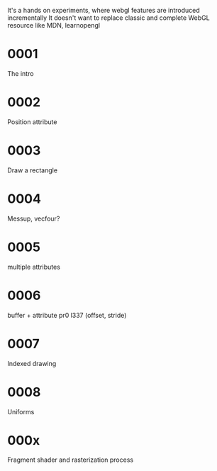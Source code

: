 It's a hands on experiments, where webgl features are introduced incrementally
It doesn't want to replace classic and complete WebGL resource like MDN, learnopengl

# 0001

The intro

# 0002

Position attribute

# 0003

Draw a rectangle

# 0004

Messup, vecfour?

# 0005

multiple attributes

# 0006

buffer + attribute pr0 l337 (offset, stride)

# 0007

Indexed drawing

# 0008

Uniforms

# 000x

Fragment shader and rasterization process
